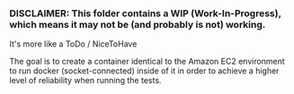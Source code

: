 ### DISCLAIMER: This folder contains a WIP (Work-In-Progress), which means it may not be (and probably is not) working. 

It's more like a ToDo / NiceToHave

The goal is to create a container identical to the Amazon EC2 environment to run docker (socket-connected) inside of it in order to achieve a higher level of reliability when running the tests.
